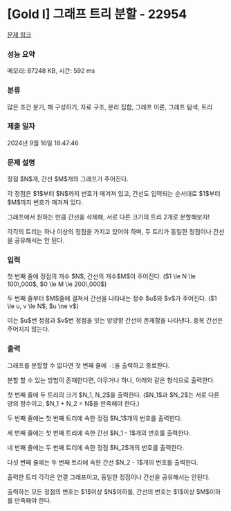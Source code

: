 # [Gold I] 그래프 트리 분할 - 22954 

[문제 링크](https://www.acmicpc.net/problem/22954) 

### 성능 요약

메모리: 87248 KB, 시간: 592 ms

### 분류

많은 조건 분기, 해 구성하기, 자료 구조, 분리 집합, 그래프 이론, 그래프 탐색, 트리

### 제출 일자

2024년 9월 16일 18:47:46

### 문제 설명

<p>정점 $N$개, 간선 $M$개의 그래프가 주어진다.</p>

<p>각 정점은 $1$부터 $N$까지 번호가 매겨져 있고, 간선도 입력되는 순서대로 $1$부터 $M$까지 번호가 매겨져 있다.</p>

<p>그래프에서 원하는 만큼 간선을 삭제해, 서로 다른 크기의 트리 2개로 분할해보자!</p>

<p>각각의 트리는 하나 이상의 정점을 가지고 있어야 하며, 두 트리가 동일한 정점이나 간선을 공유해서는 안 된다.</p>

### 입력 

 <p>첫 번째 줄에 정점의 개수 $N$, 간선의 개수$M$이 주어진다. ($1 \le N \le 100\,000$, $0 \le M \le 200\,000$)</p>

<p>두 번째 줄부터 $M$줄에 걸쳐서 간선을 나타내는 정수 $u$와 $v$가 주어진다. ($1 \le u, v \le N$, $u \ne v$)</p>

<p>이는 $u$번 정점과 $v$번 정점을 잇는 양방향 간선이 존재함을 나타낸다. 중복 간선은 주어지지 않는다.</p>

<p> </p>

### 출력 

 <p>그래프를 분할할 수 없다면 첫 번째 줄에 <code><span style="color:#e74c3c;">-1</span></code>을 출력하고 종료한다.</p>

<p>분할 할 수 있는 방법이 존재한다면, 아무거나 하나, 아래와 같은 형식으로 출력한다.</p>

<p>첫 번째 줄에 두 트리의 크기 $N_1, N_2$을 출력한다. ($N_1$과 $N_2$는 서로 다른 양의 정수이고, $N_1 + N_2 = N$을 만족해야 한다.)</p>

<p>두 번째 줄에는 첫 번째 트리에 속한 정점 $N_1$개의 번호를 출력한다.</p>

<p>세 번째 줄에는 첫 번째 트리에 속한 간선 $N_1 - 1$개의 번호를 출력한다.</p>

<p>네 번째 줄에는 두 번째 트리에 속한 정점 $N_2$개의 번호를 출력한다.</p>

<p>다섯 번째 줄에는 두 번째 트리에 속한 간선 $N_2 - 1$개의 번호를 출력한다.</p>

<p>출력한 트리 각각은 연결 그래프이고, 동일한 정점이나 간선을 공유해서는 안된다.</p>

<p>출력하는 모든 정점의 번호는 $1$이상 $N$이하를, 간선의 번호는 $1$이상 $M$이하를 만족해야 한다.</p>


